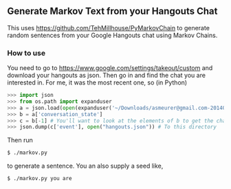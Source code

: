 ## Generate Markov Text from your Hangouts Chat

This uses https://github.com/TehMillhouse/PyMarkovChain to generate random
sentences from your Google Hangouts chat using Markov Chains.

### How to use

You need to go to https://www.google.com/settings/takeout/custom and download
your hangouts as json. Then go in and find the chat you are interested in. For
me, it was the most recent one, so (in Python)

```py
>>> import json
>>> from os.path import expanduser
>>> a = json.load(open(expanduser('~/Downloads/asmeurer@gmail.com-20140504T004644Z-Hangouts/Hangouts/Hangouts.json')))
>>> b = a['conversation_state']
>>> c = b[-1] # You'll want to look at the elements of b to get the chat you are interested in
>>> json.dump(c['event'], open("hangouts.json")) # To this directory
```

Then run

```bash
$ ./markov.py
```

to generate a sentence. You an also supply a seed like,

```bash
$ ./markov.py you are
```

